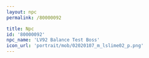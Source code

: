 ```yaml
---
layout: npc
permalink: /80000092

title: Npc
id: '80000092'
npc_name: 'LV92 Balance Test Boss'
icon_url: 'portrait/mob/02020107_m_lslime02_p.png'
---
```

